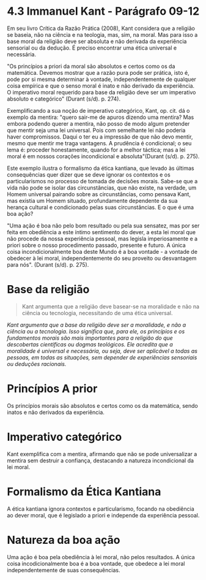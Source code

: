 # 4.3 Immanuel Kant - Parágrafo 09-12

Em seu livro Crítica da Razão Prática (2008), Kant considera que a religião se baseia, não na ciência e na teologia, mas, sim, na moral. Mas para isso a base moral da religião deve ser absoluta e não derivada da experiência sensorial ou da dedução. É preciso encontrar uma ética universal e necessária.

"Os princípios a priori da moral são absolutos e certos como os da matemática. Devemos mostrar que a razão pura pode ser prática, isto é, pode por si mesma determinar à vontade, independentemente de qualquer coisa empírica e que o senso moral é inato e não derivado da experiência. O imperativo moral requerido para base da religião deve ser um imperativo absoluto e categórico" (Durant (s/d). p. 274).

Exemplificando a sua noção de imperativo categórico, Kant, op. cit. dá o exemplo da mentira: "quero sair-me de apuros dizendo uma mentira? Mas embora podendo querer a mentira, não posso de modo algum pretender que mentir seja uma lei universal. Pois com semelhante lei não poderia haver compromissos. Daqui o ter eu a impressão de que não devo mentir, mesmo que mentir me traga vantagens. A prudência é condicional; o seu lema é: proceder honestamente, quando for a melhor táctica; mas a lei moral é em nossos corações incondicional e absoluta"(Durant (s/d). p. 275).

Este exemplo ilustra o formalismo da ética kantiana, que levado às últimas consequências quer dizer que se deve ignorar os contextos e os particularismos no processo de tomada de decisões morais. Sabe-se que a vida não pode se isolar das circunstâncias, que não existe, na verdade, um Homem universal pairando sobre as circunstâncias, como pensava Kant, mas existia um Homem situado, profundamente dependente da sua herança cultural e condicionado pelas suas circunstâncias. E o que é uma boa ação?

"Uma ação é boa não pelo bom resultado ou pela sua sensatez, mas por ser feita em obediência a este íntimo sentimento do dever, a esta lei moral que não procede da nossa experiência pessoal, mas legisla imperiosamente e a priori sobre o nosso procedimento passado, presente e futuro. A única coisa incondicionalmente boa deste Mundo é a boa vontade - a vontade de obedecer à lei moral, independentemente do seu proveito ou desvantagem para nós". (Durant (s/d). p. 275).

# Base da religião

> Kant argumenta que a religião deve basear-se na moralidade e não na ciência ou tecnologia, necessitando de uma ética universal.

*Kant argumenta que a base da religião deve ser a moralidade, e não a ciência ou a tecnologia. Isso significa que, para ele, os princípios e os fundamentos morais são mais importantes para a religião do que descobertas científicas ou dogmas teológicos. Ele acredita que a moralidade é universal e necessária, ou seja, deve ser aplicável a todas as pessoas, em todas as situações, sem depender de experiências sensoriais ou deduções racionais.*

# Princípios A prior

Os princípios morais são absolutos e certos como os da matemática, sendo inatos e não derivados da experiência.

# Imperativo categórico

Kant exemplifica com a mentira, afirmando que não se pode universalizar a mentira sem destruir a confiança, destacando a natureza incondicional da lei moral.

# Formalismo da Ética Kantiana

A ética kantiana ignora contextos e particularismo, focando na obediência ao dever moral, que é legislado a priori e independe da experiência pessoal.

# Natureza da boa ação

Uma ação é boa pela obediência à lei moral, não pelos resultados. A única coisa incodicionalmente boa é a boa vontade, que obedece a lei moral independentemente de suas consequências.